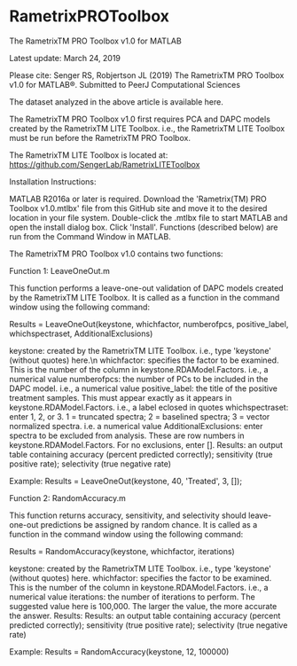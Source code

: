 # RametrixPROToolbox
The RametrixTM PRO Toolbox v1.0 for MATLAB

Latest update: March 24, 2019

Please cite: Senger RS, Robjertson JL (2019) The RametrixTM PRO Toolbox v1.0 for MATLAB®. Submitted to PeerJ Computational Sciences

The dataset analyzed in the above article is available here.

The RametrixTM PRO Toolbox v1.0 first requires PCA and DAPC models created by the RametrixTM LITE Toolbox. i.e., the RametrixTM LITE Toolbox must be run before the RametrixTM PRO Toolbox.

The RametrixTM LITE Toolbox is located at: https://github.com/SengerLab/RametrixLITEToolbox

Installation Instructions:

MATLAB R2016a or later is required. Download the 'Rametrix(TM) PRO Toolbox v1.0.mtlbx' file from this GitHub site and move it to the desired location in your file system. Double-click the .mtlbx file to start MATLAB and open the install dialog box. Click 'Install'. Functions (described below) are run from the Command Window in MATLAB.

The RametrixTM PRO Toolbox v1.0 contains two functions:

Function 1: LeaveOneOut.m

This function performs a leave-one-out validation of DAPC models created by the RametrixTM LITE Toolbox.  It is called as a function in the command window using the following command:

Results = LeaveOneOut(keystone, whichfactor, numberofpcs, positive_label, whichspectraset, AdditionalExclusions)

keystone: created by the RametrixTM LITE Toolbox. i.e., type 'keystone' (without quotes) here.\n
whichfactor: specifies the factor to be examined. This is the number of the column in keystone.RDAModel.Factors. i.e., a numerical value
numberofpcs: the number of PCs to be included in the DAPC model. i.e., a numerical value
positive_label: the title of the positive treatment samples. This must appear exactly as it appears in keystone.RDAModel.Factors. i.e., a label eclosed in quotes
whichspectraset: enter 1, 2, or 3.  1 = truncated spectra; 2 = baselined spectra; 3 = vector normalized spectra. i.e. a numerical value
AdditionalExclusions: enter spectra to be excluded from analysis. These are row numbers in keystone.RDAModel.Factors.  For no exclusions, enter [].
Results: an output table containing accuracy (percent predicted correctly); sensitivity (true positive rate); selectivity (true negative rate)

Example: Results = LeaveOneOut(keystone, 40, 'Treated', 3, []); 

Function 2: RandomAccuracy.m

This function returns accuracy, sensitivity, and selectivity should leave-one-out predictions be assigned by random chance.  It is called as a function in the command window using the following command:

Results = RandomAccuracy(keystone, whichfactor, iterations)

keystone: created by the RametrixTM LITE Toolbox. i.e., type 'keystone' (without quotes) here.
whichfactor: specifies the factor to be examined. This is the number of the column in keystone.RDAModel.Factors. i.e., a numerical value
iterations: the number of iterations to perform. The suggested value here is 100,000. The larger the value, the more accurate the answer.
Results: Results: an output table containing accuracy (percent predicted correctly); sensitivity (true positive rate); selectivity (true negative rate)

Example: Results = RandomAccuracy(keystone, 12, 100000)
